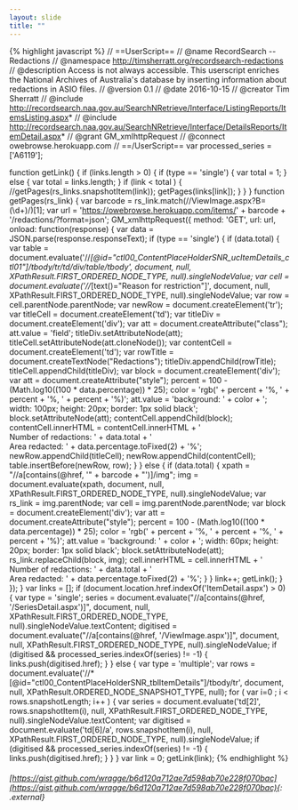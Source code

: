 ```yaml
---
layout: slide
title: ""
---
```


{% highlight javascript %}
// ==UserScript==
// @name           RecordSearch -- Redactions
// @namespace      http://timsherratt.org/recordsearch-redactions
// @description    Access is not always accessible. This userscript enriches the National Archives of Australia's database by inserting information about redactions in ASIO files.
// @version        0.1
// @date           2016-10-15
// @creator        Tim Sherratt
// @include        http://recordsearch.naa.gov.au/SearchNRetrieve/Interface/ListingReports/ItemsListing.aspx*
// @include        http://recordsearch.naa.gov.au/SearchNRetrieve/Interface/DetailsReports/ItemDetail.aspx*
// @grant          GM_xmlhttpRequest
// @connect        owebrowse.herokuapp.com
// ==/UserScript==
var processed_series = ['A6119'];

function getLink() {
    if (links.length > 0) {
        if (type == 'single') {
            var total = 1;
        } else {
            var total = links.length;
        }
        if (link < total ) {
            //getPages(rs_links.snapshotItem(link));
            getPages(links[link]);
        }
    }
}
function getPages(rs_link) {
    var barcode = rs_link.match(/\/ViewImage.aspx\?B=(\d+)/)[1];
    var url = 'https://owebrowse.herokuapp.com/items/' + barcode + '/redactions/?format=json';
    GM_xmlhttpRequest({
        method: 'GET',
        url: url,
        onload: function(response) {
            var data = JSON.parse(response.responseText);
            if (type == 'single') {
                if (data.total) {
                    var table = document.evaluate('//*[@id="ctl00_ContentPlaceHolderSNR_ucItemDetails_ctl01"]/tbody/tr/td/div/table/tbody', document, null, XPathResult.FIRST_ORDERED_NODE_TYPE, null).singleNodeValue;
                    var cell = document.evaluate('//*[text()="Reason for restriction"]', document, null, XPathResult.FIRST_ORDERED_NODE_TYPE, null).singleNodeValue;
                    var row = cell.parentNode.parentNode;
                    var newRow = document.createElement('tr');
                    var titleCell = document.createElement('td');
                    var titleDiv = document.createElement('div');
                    var att = document.createAttribute("class");
                    att.value = 'field';
                    titleDiv.setAttributeNode(att);
                    titleCell.setAttributeNode(att.cloneNode());
                    var contentCell = document.createElement('td');
                    var rowTitle = document.createTextNode("Redactions");
                    titleDiv.appendChild(rowTitle);
                    titleCell.appendChild(titleDiv);
                    var block = document.createElement('div');
                    var att = document.createAttribute("style");
                    percent = 100 - (Math.log10((100 * data.percentage)) * 25);
                    color = 'rgb(' + percent + '%, ' + percent + '%, ' + percent + '%)';
                    att.value = 'background: ' + color + '; width: 100px; height: 20px; border: 1px solid black';
                    block.setAttributeNode(att);
                    contentCell.appendChild(block);
                    contentCell.innerHTML = contentCell.innerHTML + '<br>Number of redactions: ' + data.total + '<br>Area redacted: ' + data.percentage.toFixed(2) + '%';
                    newRow.appendChild(titleCell);
                    newRow.appendChild(contentCell);
                    table.insertBefore(newRow, row);
                }
            } else {
                if (data.total) {
                    xpath = "//a[contains(@href, '" + barcode + "')]/img";
                    img = document.evaluate(xpath, document, null, XPathResult.FIRST_ORDERED_NODE_TYPE, null).singleNodeValue;
                    var rs_link = img.parentNode;
                    var cell = img.parentNode.parentNode;
                    var block = document.createElement('div');
                    var att = document.createAttribute("style");
                    percent = 100 - (Math.log10((100 * data.percentage)) * 25);
                    color = 'rgb(' + percent + '%, ' + percent + '%, ' + percent + '%)';
                    att.value = 'background: ' + color + '; width: 60px; height: 20px; border: 1px solid black';
                    block.setAttributeNode(att);
                    rs_link.replaceChild(block, img);
                    cell.innerHTML = cell.innerHTML + '<br>Number of redactions: ' + data.total + '<br>Area redacted: ' + data.percentage.toFixed(2) + '%';
                }
            }
            link++;
            getLink();
        }
    });
}
var links = [];
if (document.location.href.indexOf('ItemDetail.aspx') > 0) {
    var type = 'single';
    series = document.evaluate("//a[contains(@href, '/SeriesDetail.aspx')]", document, null, XPathResult.FIRST_ORDERED_NODE_TYPE, null).singleNodeValue.textContent;
    digitised = document.evaluate("//a[contains(@href, '/ViewImage.aspx')]", document, null, XPathResult.FIRST_ORDERED_NODE_TYPE, null).singleNodeValue;
    if (digitised && processed_series.indexOf(series) != -1) {
        links.push(digitised.href);
    }
} else {
    var type = 'multiple';
    var rows = document.evaluate('//*[@id="ctl00_ContentPlaceHolderSNR_tblItemDetails"]/tbody/tr', document, null, XPathResult.ORDERED_NODE_SNAPSHOT_TYPE, null);
    for ( var i=0 ; i < rows.snapshotLength; i++ ) {
        var series = document.evaluate('td[2]', rows.snapshotItem(i), null, XPathResult.FIRST_ORDERED_NODE_TYPE, null).singleNodeValue.textContent;
        var digitised = document.evaluate('td[6]/a', rows.snapshotItem(i), null, XPathResult.FIRST_ORDERED_NODE_TYPE, null).singleNodeValue;
        if (digitised && processed_series.indexOf(series) != -1) {
            links.push(digitised.href);
        }
    }
}
var link = 0;
getLink(link);
{% endhighlight %}

###### [https://gist.github.com/wragge/b6d120a712ae7d598ab70e228f070bac](https://gist.github.com/wragge/b6d120a712ae7d598ab70e228f070bac){: .external}
